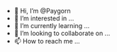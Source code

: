 - 👋 Hi, I’m @Paygorn
- 👀 I’m interested in ...
- 🌱 I’m currently learning ...
- 💞️ I’m looking to collaborate on ...
- 📫 How to reach me ...

<!---
Paygorn/Paygorn is a ✨ special ✨ repository because its `README.md` (this file) appears on your GitHub profile.
You can click the Preview link to take a look at your changes.
--->
